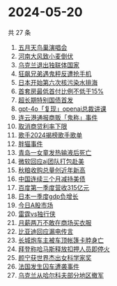 # 2024-05-20

共 27 条

<!-- BEGIN -->
<!-- 最后更新时间 Mon May 20 2024 18:09:06 GMT+0800 (China Standard Time) -->

1. [五月天鸟巢演唱会](https://www.zhihu.com/search?q=五月天鸟巢演唱会)
1. [河南大风致小麦倒伏](https://www.zhihu.com/search?q=河南大风致小麦倒伏)
1. [乌克兰退出独联体国家](https://www.zhihu.com/search?q=乌克兰退出独联体国家)
1. [狂飙兄弟遇鬼秤反遭抢手机](https://www.zhihu.com/search?q=狂飙兄弟遇鬼秤反遭抢手机)
1. [日本开始第六次核污染水排海](https://www.zhihu.com/search?q=日本开始第六次核污染水排海)
1. [首套房最低首付比例不低于15%](https://www.zhihu.com/search?q=首套房最低首付比例不低于15%)
1. [超长期特别国债首发](https://www.zhihu.com/search?q=超长期特别国债首发)
1. [gpt-4o「复现」openai总裁讲课](https://www.zhihu.com/search?q=gpt-4o「复现」openai总裁讲课)
1. [连云港通报商贩「鬼称」事件](https://www.zhihu.com/search?q=连云港通报商贩「鬼称」事件)
1. [取消商贷利率下限](https://www.zhihu.com/search?q=取消商贷利率下限)
1. [歌手2024揭榜歌手歌单](https://www.zhihu.com/search?q=歌手2024揭榜歌手歌单)
1. [胖猫事件](https://www.zhihu.com/search?q=胖猫事件)
1. [青岛一女童发热输液后死亡](https://www.zhihu.com/search?q=青岛一女童发热输液后死亡)
1. [微软回应ai团队打包赴美](https://www.zhihu.com/search?q=微软回应ai团队打包赴美)
1. [秋粮收购总量创近年新高](https://www.zhihu.com/search?q=秋粮收购总量创近年新高)
1. [中国连续三个月减持美债](https://www.zhihu.com/search?q=中国连续三个月减持美债)
1. [百度第一季度营收315亿元](https://www.zhihu.com/search?q=百度第一季度营收315亿元)
1. [日本一季度gdp负增长](https://www.zhihu.com/search?q=日本一季度gdp负增长)
1. [今日A股市场](https://www.zhihu.com/search?q=今日A股市场)
1. [雷霆vs独行侠](https://www.zhihu.com/search?q=雷霆vs独行侠)
1. [月薪两万不敢在商场买衣服](https://www.zhihu.com/search?q=月薪两万不敢在商场买衣服)
1. [比亚迪回应漏电传言](https://www.zhihu.com/search?q=比亚迪回应漏电传言)
1. [长城炮车主被车顶帐篷卡脖身亡](https://www.zhihu.com/search?q=长城炮车主被车顶帐篷卡脖身亡)
1. [拜登称哈马斯释放扣押人员即停火](https://www.zhihu.com/search?q=拜登称哈马斯释放扣押人员即停火)
1. [颜宁获世界杰出女科学家奖](https://www.zhihu.com/search?q=颜宁获世界杰出女科学家奖)
1. [法国发生囚车遭袭事件](https://www.zhihu.com/search?q=法国发生囚车遭袭事件)
1. [乌克兰从哈尔科夫部分地区撤军](https://www.zhihu.com/search?q=乌克兰从哈尔科夫部分地区撤军)

<!-- END -->
